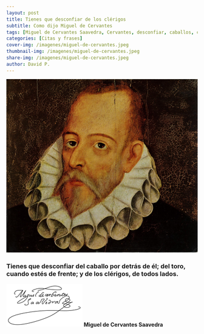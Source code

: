 ```yaml
---
layout: post
title: Tienes que desconfiar de los clérigos
subtitle: Como dijo Miguel de Cervantes
tags: [Miguel de Cervantes Saavedra, Cervantes, desconfiar, caballos, clerigos, iglesia, curas]
categories: [Citas y frases]
cover-img: /imagenes/miguel-de-cervantes.jpeg
thumbnail-img: /imagenes/miguel-de-cervantes.jpeg
share-img: /imagenes/miguel-de-cervantes.jpeg
author: David P.
---
```


![Miguel de Cervantes Saavedra](/imagenes/miguel-de-cervantes.jpeg "Miguel de Cervantes Saavedra")

### Tienes que desconfiar del caballo por detrás de él; del toro, cuando estés de frente; y de los clérigos, de todos lados. 

![Firma Miguel de Cervantes Saavedra](/imagenes/firma-cervantes.png "Firma de don Miguel de Cervantes Saavedra")
**Miguel de Cervantes Saavedra**
